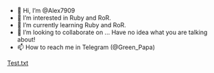 - 👋 Hi, I’m @Alex7909
- 👀 I’m interested in Ruby and RoR.
- 🌱 I’m currently learning Ruby and RoR.
- 💞️ I’m looking to collaborate on ... Have no idea what you are talking about!
- 📫 How to reach me in Telegram (@Green_Papa)

<!---
Alex7909/Alex7909 is a ✨ special ✨ repository because its `README.md` (this file) appears on your GitHub profile.
You can click the Preview link to take a look at your changes.
--->
[Test.txt](https://github.com/Alex7909/Alex7909/files/8412029/Test.txt)

